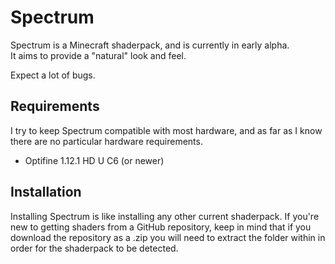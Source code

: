 # Spectrum

Spectrum is a Minecraft shaderpack, and is currently in early alpha.  
It aims to provide a "natural" look and feel.

Expect a lot of bugs.

## Requirements

I try to keep Spectrum compatible with most hardware, and as far as I know there are no particular hardware requirements.

* Optifine 1.12.1 HD U C6 (or newer)

## Installation

Installing Spectrum is like installing any other current shaderpack.
If you're new to getting shaders from a GitHub repository, keep in mind that if you download the repository as a .zip you will need to extract the folder within in order for the shaderpack to be detected.
